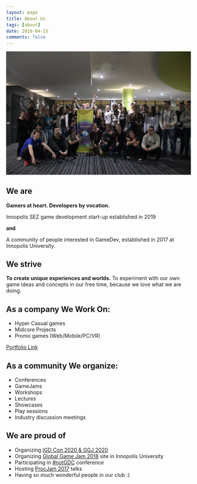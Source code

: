 ```yaml
---
layout: page
title: About Us
tags: [about]
date: 2018-04-15
comments: false
---
```


![Global Game Jam 2018](/assets/img/global_game_jam_2018.jpg "Global Game Jam 2018")

We are
---------------

**Gamers at heart. Developers by vocation.**

Innopolis SEZ game development start-up established in 2019

**and**

A community of people interested in GameDev, established in 2017 at Innopolis University.

We strive
---------------

**To create unique experiences and worlds.**
To experiment with our own game ideas and concepts in our free time, because we love what we are doing.

As a company We Work On:
---------------

- Hyper Casual games
- Midcore Projects
- Promo games (Web/Mobile/PC/VR)

[Portfolio Link](https://docs.google.com/presentation/d/1A7Fwqdgim0CCeOIOXXNLIjDTJ97CrT8EpfkH1jKD-9g/edit?usp=sharing)

As a community We organize:
---------------

- Conferences
- GameJams
- Workshops
- Lectures
- Showcases
- Play sessions
- Industry discussion meetings

We are proud of
---------------
- Organizing [IGD Con 2020 & GGJ 2020](https://www.youtube.com/watch?v=KTmDcfpxVVk)
- Organizing [Global Game Jam 2018](https://globalgamejam.org/2018/jam-sites/innopolis-university) site in Innopolis University
- Participating in [#notGDC](http://www.notgdc.fun/) conference
- Hosting [ProcJam 2017](http://www.procjam.com/) talks
- Having so much wonderful people in our club :) 
